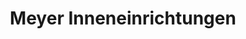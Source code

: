 ---
title: "Meyer Inneneinrichtungen"
url: /hannover/meyer-inneneinrichtungen/
shop: Raumausstattung
---